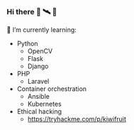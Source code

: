 ### Hi there :rocket: :artificial_satellite: :robot:


🌱 I’m currently learning:
- Python
  - OpenCV
  - Flask
  - Django
- PHP
  - Laravel
- Container orchestration
  - Ansible
  - Kubernetes
- Ethical hacking
  - https://tryhackme.com/p/kiwifruit
